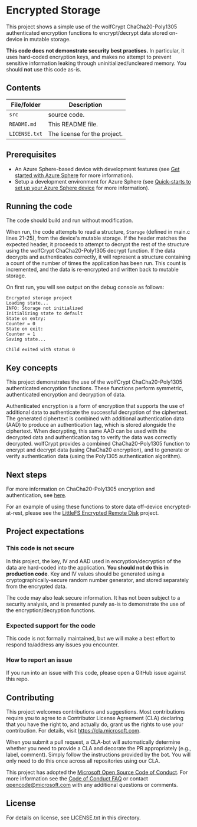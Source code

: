 
# Encrypted Storage

This project shows a simple use of the wolfCrypt ChaCha20-Poly1305 authenticated encryption functions to encrypt/decrypt data
stored on-device in mutable storage.

**This code does not demonstrate security best practises.** In particular, it uses hard-coded encryption keys, and makes no attempt
to prevent sensitive information leaking through uninitialized/uncleared memory. You should **not** use this code as-is.

## Contents

| File/folder | Description |
|-------------|-------------|
| `src`       | source code. |
| `README.md` | This README file. |
| `LICENSE.txt`   | The license for the project. |

## Prerequisites

- An Azure Sphere-based device with development features (see [Get started with Azure Sphere](https://azure.microsoft.com/en-us/services/azure-sphere/get-started/) for more information).
- Setup a development environment for Azure Sphere (see [Quick-starts to set up your Azure Sphere device](https://learn.microsoft.com/en-us/azure-sphere/install/overview) for more information).

## Running the code

The code should build and run without modification.

When run, the code attempts to read a structure, `Storage` (defined in main.c lines 21-25), from the device's mutable storage. If the header
matches the expected header, it proceeds to attempt to decrypt the rest of the structure using the wolfCrypt ChaCha20-Poly1305 decrypt
function. If the data decrypts and authenticates correctly, it will represent a structure containing a count of the number of times the
application has been run. This count is incremented, and the data is re-encrypted and written back to mutable storage.

On first run, you will see output on the debug console as follows:

```
Encrypted storage project
Loading state...
INFO: Storage not initialized
Initializing state to default
State on entry:
Counter = 0
State on exit:
Counter = 1
Saving state...

Child exited with status 0
```

## Key concepts

This project demonstrates the use of the wolfCrypt ChaCha20-Poly1305 authenticated encryption functions. These functions perform
symmetric, authenticated encryption and decryption of data.

Authenticated encryption is a form of encryption that supports the use of additional data to authenticate the
successful decryption of the ciphertext. The generated ciphertext is combined with additional authentication data
(AAD) to produce an authentication tag, which is stored alongside the ciphertext. When decrypting, this same AAD
can be used with the decrypted data and authentication tag to verify the data was correctly decrypted. wolfCrypt
provides a combined ChaCha20-Poly1305 function to encrypt and decrypt data (using ChaCha20 encryption), and to generate
or verify authentication data (using the Poly1305 authentication algorithm).

## Next steps

For more information on ChaCha20-Poly1305 encryption and authentication, see
[here](https://en.wikipedia.org/wiki/ChaCha20-Poly1305).

For an example of using these functions to store data off-device encrypted-at-rest, please see the
[LittleFS Encrypted Remote Disk](../../LittleFs_Encrypted_RemoteDisk/) project.

## Project expectations

### **This code is not secure**

In this project, the key, IV and AAD used in encryption/decryption of the data are hard-coded into the application. **You should
not do this in production code**. Key and IV values should be generated using a cryptographically-secure random number generator,
and stored separately from the encrypted data.

The code may also leak secure information. It has not been subject to a security analysis, and is presented purely as-is to demonstrate
the use of the encryption/decryption functions.

### Expected support for the code

This code is not formally maintained, but we will make a best effort to respond to/address any issues you encounter.

### How to report an issue

If you run into an issue with this code, please open a GitHub issue against this repo.

## Contributing

This project welcomes contributions and suggestions. Most contributions require you to
agree to a Contributor License Agreement (CLA) declaring that you have the right to,
and actually do, grant us the rights to use your contribution. For details, visit
https://cla.microsoft.com.

When you submit a pull request, a CLA-bot will automatically determine whether you need
to provide a CLA and decorate the PR appropriately (e.g., label, comment). Simply follow the
instructions provided by the bot. You will only need to do this once across all repositories using our CLA.

This project has adopted the [Microsoft Open Source Code of Conduct](https://opensource.microsoft.com/codeofconduct/).
For more information see the [Code of Conduct FAQ](https://opensource.microsoft.com/codeofconduct/faq/)
or contact [opencode@microsoft.com](mailto:opencode@microsoft.com) with any additional questions or comments.

## License

For details on license, see LICENSE.txt in this directory.
